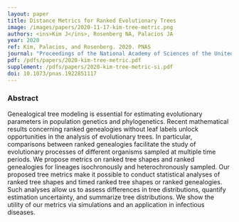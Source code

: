 ```yaml
---
layout: paper
title: Distance Metrics for Ranked Evolutionary Trees
image: /images/papers/2020-11-17-kim-tree-metric.png
authors: <ins>Kim J</ins>, Rosenberg NA, Palacios JA
year: 2020
ref: Kim, Palacios, and Rosenberg. 2020. PNAS
journal: "Proceedings of the National Academy of Sciences of the United States of America 117(46):28876-28886."
pdf: /pdfs/papers/2020-kim-tree-metric.pdf
supplement: /pdfs/papers/2020-kim-tree-metric-si.pdf
doi: 10.1073/pnas.1922851117
---
```


### Abstract
Genealogical tree modeling is essential for estimating evolutionary parameters in population genetics and phylogenetics. Recent mathematical results concerning ranked genealogies without leaf labels unlock opportunities in the analysis of evolutionary trees. In particular, comparisons between ranked genealogies facilitate the study of evolutionary processes of different organisms sampled at multiple time periods. We propose metrics on ranked tree shapes and ranked genealogies for lineages isochronously and heterochronously sampled. Our proposed tree metrics make it possible to conduct statistical analyses of ranked tree shapes and timed ranked tree shapes or ranked genealogies. Such analyses allow us to assess differences in tree distributions, quantify estimation uncertainty, and summarize tree distributions. We show the utility of our metrics via simulations and an application in infectious diseases.
